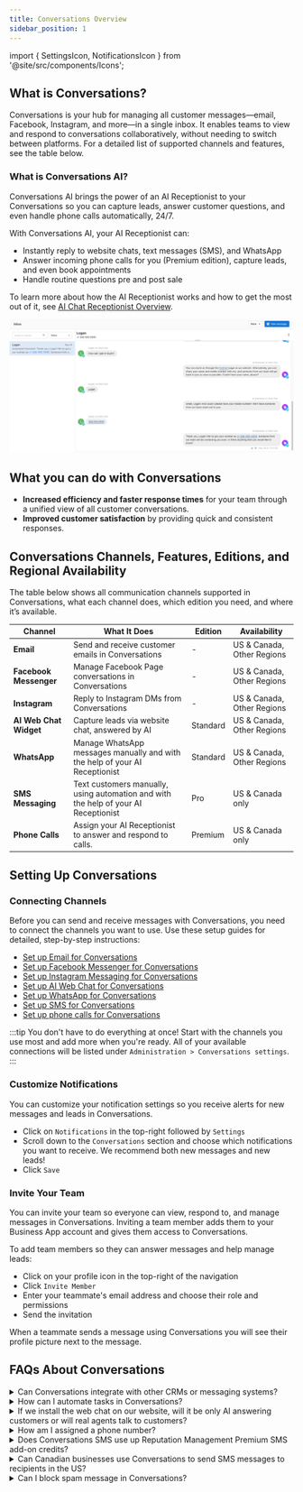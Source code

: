 ```yaml
---
title: Conversations Overview
sidebar_position: 1
---
```


import { SettingsIcon, NotificationsIcon } from '@site/src/components/Icons';

## What is Conversations?

Conversations is your hub for managing all customer messages—email, Facebook, Instagram, and more—in a single inbox. It enables teams to view and respond to conversations collaboratively, without needing to switch between platforms. For a detailed list of supported channels and features, see the table below.

### What is Conversations AI?

Conversations AI brings the power of an AI Receptionist to your Conversations so you can capture leads, answer customer questions, and even handle phone calls automatically, 24/7.

With Conversations AI, your AI Receptionist can:

- Instantly reply to website chats, text messages (SMS), and WhatsApp
- Answer incoming phone calls for you (Premium edition), capture leads, and even book appointments
- Handle routine questions pre and post sale

To learn more about how the AI Receptionist works and how to get the most out of it, see [AI Chat Receptionist Overview](../ai/ai-workforce/ai-chat-receptionist/index.md).

![](./img/conversations.png)

## What you can do with Conversations

- **Increased efficiency and faster response times** for your team through a unified view of all customer conversations.
- **Improved customer satisfaction** by providing quick and consistent responses.

## Conversations Channels, Features, Editions, and Regional Availability

The table below shows all communication channels supported in Conversations, what each channel does, which edition you need, and where it’s available.

| **Channel**            | **What It Does**                                                                | **Edition** | **Availability**          |
|------------------------|---------------------------------------------------------------------------------|-------------|---------------------------|
| **Email**              | Send and receive customer emails in Conversations                                       | -         | US & Canada, Other Regions |
| **Facebook Messenger** | Manage Facebook Page conversations in Conversations                                     | -         | US & Canada, Other Regions |
| **Instagram**          | Reply to Instagram DMs from Conversations                                               | -         | US & Canada, Other Regions |
| **AI Web Chat Widget** | Capture leads via website chat, answered by AI                                  | Standard    | US & Canada, Other Regions |
| **WhatsApp**           | Manage WhatsApp messages manually and with the help of your AI Receptionist     | Standard    | US & Canada, Other Regions |
| **SMS Messaging**      | Text customers manually, using automation and with the help of your AI Receptionist | Pro      | US & Canada only          |
| **Phone Calls**        | Assign your AI Receptionist to answer and respond to calls.                     | Premium      | US & Canada only          |

## Setting Up Conversations

### Connecting Channels

Before you can send and receive messages with Conversations, you need to connect the channels you want to use. Use these setup guides for detailed, step-by-step instructions:

- [Set up Email for Conversations](./conversations-send-receive-emails.md)
- [Set up Facebook Messenger for Conversations](./conversations-setup-facebook-messenger.md)
- [Set up Instagram Messaging for Conversations](./conversations-setup-instagram.md)
- [Set up AI Web Chat for Conversations](./conversations-ai-web-chat-overview.md)
- [Set up WhatsApp for Conversations](./conversations-whatsapp-overview.md)
- [Set up SMS for Conversations](./conversations-send-receive-sms.md)
- [Set up phone calls for Conversations](../ai/ai-workforce/ai-voice-receptionist.md)

:::tip
You don't have to do everything at once! Start with the channels you use most and add more when you're ready. All of your available connections will be listed under `Administration > Conversations settings`.
:::

### Customize Notifications

You can customize your notification settings so you receive alerts for new messages and leads in Conversations.

- Click on <NotificationsIcon /> `Notifications` in the top-right followed by <SettingsIcon /> `Settings`
- Scroll down to the `Conversations` section and choose which notifications you want to receive. We recommend both new messages and new leads!
- Click `Save`
 
### Invite Your Team

You can invite your team so everyone can view, respond to, and manage messages in Conversations. Inviting a team member adds them to your Business App account and gives them access to Conversations. 

To add team members so they can answer messages and help manage leads:

- Click on your profile icon in the top-right of the navigation
- Click `Invite Member` 
- Enter your teammate's email address and choose their role and permissions
- Send the invitation

When a teammate sends a message using Conversations you will see their profile picture next to the message.

## FAQs About Conversations

<details>
<summary>Can Conversations integrate with other CRMs or messaging systems?</summary>

Conversations does not directly integrate with external CRMs or messaging platforms. However, you can bring data from outside systems into your CRM, and use automations to send Conversations conversation data to other systems using integrations like Zapier or through custom workflows.

</details>

<details>
<summary>How can I automate tasks in Conversations?</summary>

Business App Automations let you create custom workflows using triggers (like a `Message Received`) and actions (such as `Send Email` or `Send SMS`). This helps you automate responses and actions based on specific rules and criteria.

You can also assign an AI Receptionist to automatically respond on certain channels for you. See [AI Workforce Overview](../ai/ai-workforce/ai_workforce_overview.md) for more details.

</details>

<details>
<summary>If we install the web chat on our website, will it be only AI answering customers or will real agents talk to customers?</summary>

The web chat is 100% AI-managed. If enough contact details are collected by the AI Receptionist, you will be able to send a message to them on Conversations using the appropriate channel.  

For more details, see [AI Web Chat Overview](./conversations-ai-web-chat-overview.md).

</details>

<details>
<summary>How am I assigned a phone number?</summary>

When activating Conversations, you will be automatically assigned a phone number. First, the app will attempt to get a local number based on the business profile address. If no local numbers are available, a number from a neighbouring area in your country will be assigned. 

To see your assigned SMS phone number, navigate to `Settings > Conversations Settings > Your SMS number`. 

</details>

<details>
<summary>Does Conversations SMS use up Reputation Management Premium SMS add-on credits?</summary>

No. Those credits are separate.

</details>

<details>
<summary>Can Canadian businesses use Conversations to send SMS messages to recipients in the US?</summary>

No, it's not possible to send SMS messages to US numbers without A2P registration (A2P registration is not supported in Canada).

</details>

<details>
<summary>Can I block spam message in Conversations?</summary>

Not at this time. Spammers can send messages to any number, and unfortunately spam messages have been sent to users of Conversations. 

</details>
